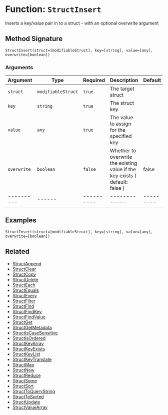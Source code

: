 [comment]: # (Note: This documentation is generated dynamically in the build process.  To modify the contents, change the javadoc on the _invoke method of the BIF class)

# Function: `StructInsert`

Inserts a key/value pair in to a struct - with an optional overwrite argument

## Method Signature
```
StructInsert(struct=[modifiableStruct], key=[string], value=[any], overwrite=[boolean])
```
### Arguments

| Argument | Type | Required | Description | Default |
|----------|------|----------|-------------|---------|
| `struct` | `modifiableStruct` | `true` | The target struct | |
| `key` | `string` | `true` | The struct key | |
| `value` | `any` | `true` | The value to assign for the specified key | |
| `overwrite` | `boolean` | `false` | Whether to overwrite the existing value if the key exists ( default: false ) | false|
|----------|------|----------|-------------|---------|



## Examples

```
StructInsert(struct=[modifiableStruct], key=[string], value=[any], overwrite=[boolean])
```

## Related
  * [StructAppend](StructAppend.md)
  * [StructClear](StructClear.md)
  * [StructCopy](StructCopy.md)
  * [StructDelete](StructDelete.md)
  * [StructEach](StructEach.md)
  * [StructEquals](StructEquals.md)
  * [StructEvery](StructEvery.md)
  * [StructFilter](StructFilter.md)
  * [StructFind](StructFind.md)
  * [StructFindKey](StructFindKey.md)
  * [StructFindValue](StructFindValue.md)
  * [StructGet](StructGet.md)
  * [StructGetMetadata](StructGetMetadata.md)
  * [StructIsCaseSensitive](StructIsCaseSensitive.md)
  * [StructIsOrdered](StructIsOrdered.md)
  * [StructKeyArray](StructKeyArray.md)
  * [StructKeyExists](StructKeyExists.md)
  * [StructKeyList](StructKeyList.md)
  * [StructKeyTranslate](StructKeyTranslate.md)
  * [StructMap](StructMap.md)
  * [StructNew](StructNew.md)
  * [StructReduce](StructReduce.md)
  * [StructSome](StructSome.md)
  * [StructSort](StructSort.md)
  * [StructToQueryString](StructToQueryString.md)
  * [StructToSorted](StructToSorted.md)
  * [StructUpdate](StructUpdate.md)
  * [StructValueArray](StructValueArray.md)
